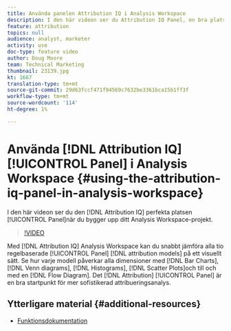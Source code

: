 ```yaml
---
title: Använda panelen Attribution IQ i Analysis Workspace
description: I den här videon ser du Attribution IQ Panel, en bra plats att börja på när du bygger upp ditt Analysis Workspace-projekt för attribuering.
feature: attribution
topics: null
audience: analyst, marketer
activity: use
doc-type: feature video
author: Doug Moore
team: Technical Marketing
thumbnail: 23139.jpg
kt: 1667
translation-type: tm+mt
source-git-commit: 29d63fccf471f94569c7632be3361bca15b1ff3f
workflow-type: tm+mt
source-wordcount: '114'
ht-degree: 1%

---
```



# Använda [!DNL Attribution IQ] [!UICONTROL Panel] i Analysis Workspace {#using-the-attribution-iq-panel-in-analysis-workspace}

I den här videon ser du den [!DNL Attribution IQ] perfekta platsen [!UICONTROL Panel]när du bygger upp ditt Analysis Workspace-projekt.

>[!VIDEO](https://video.tv.adobe.com/v/23139/?quality=12)

Med [!DNL Attribution IQ] Analysis Workspace kan du snabbt jämföra alla tio regelbaserade [!UICONTROL Panel] [!DNL attribution models] på ett visuellt sätt. Se hur varje modell påverkar alla dimensioner med [!DNL Bar Charts], [!DNL Venn diagrams], [!DNL Histograms], [!DNL Scatter Plots]och till och med en [!DNL Flow Diagram]. Det [!DNL Attribution] [!UICONTROL Panel] är en bra startpunkt för mer sofistikerad attribueringsanalys.

## Ytterligare material {#additional-resources}

* [Funktionsdokumentation](https://marketing.adobe.com/resources/help/en_US/analytics/analysis-workspace/use_attribution_iq.html)
